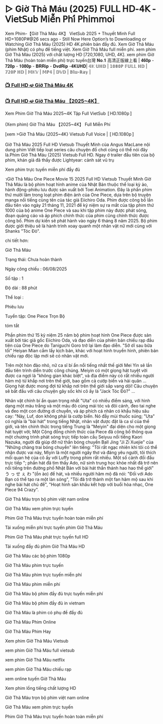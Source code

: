 # ▷ Giờ Thả Máu (2025) 𝖥𝖴𝖫𝖫 𝖧𝖣-𝟦𝖪 - 𝖵𝗂𝖾𝗍𝖲𝗎𝖻 𝖬𝗂𝖾̂̃𝗇 𝖯𝗁𝗂́ 𝖯𝗁𝗂𝗆𝗆𝗈𝗂

Xem Phim-【Giờ Thả Máu 4K】 VietSub 2025 + Thuyết Minh Full HD+1080P#@26 secs ago - Still Now Here Option’s to Downloading or Watching Giờ Thả Máu (2025) HD 4K.phiên bản đầy đủ. Xem Giờ Thả Máu (phim Nhật) có phụ đề tiếng việt. Xem Giờ Thả Máu full miễn phí. xem phim Giờ Thả Máu (2025) với chất lượng HD [720,1080, UHD, 4K]. xem phim Giờ Thả Máu (hoàn toàn miễn phí) trực tuyến台灣 𝐍𝐨.𝟏 高清正版線上看 | 𝟒𝟔𝟎𝐩 - 𝟕𝟐𝟎𝐩 - 𝟏𝟎𝟖𝟎𝐩 - 𝐁𝐑𝐑𝐢𝐩 - 𝐃𝐯𝐝𝐑𝐢𝐩 -𝟒𝐊𝐔𝐇𝐃| 𝟜𝕂 𝕌ℍ𝔻 | 𝟙𝟘𝟠𝟘ℙ 𝔽𝕌𝕃𝕃 ℍ𝔻 | 𝟟𝟚𝟘ℙ ℍ𝔻 | 𝕄𝕂𝕍 | 𝕄ℙ𝟜 | 𝔻𝕍𝔻 | 𝔹𝕝𝕦-ℝ𝕒𝕪 |

### [📺 Full HD ➫️ Giờ Thả Máu 4K](https://t.co/hkrltUXojw)

### [📺 Full HD ➫️ Giờ Thả Máu 【2025~4K】](https://t.co/hkrltUXojw)

Xem Phim Giờ Thả Máu 2025~4K Tập Full VietSub 〚HD.1080p〛

(Xem phim) Giờ Thả Máu 【2025~4K】 Full Miễn Phí

[xem >Giờ Thả Máu {2025~4K} Vietsub Full Voice | 〚HD.1080p〛

Giờ Thả Máu 2025 Full HD Vietsub Thuyết Minh của Angus MacLane nội dung phim Viết tiếp loạt series câu chuyện đồ chơi cũng có thể nói đây là.Phim Giờ Thả Máu (2025) Vietsub Full HD. Ngay ở trailer đầu tiên của bộ phim, khán giả đã thấy được Lightyear: cảnh sát vũ trụ

Xem phim trực tuyến miễn phí đầy đủ

วGiờ Thả Máu One Piece Movie 15 2025 Full HD Vietsub Thuyết Minh Giờ Thả Máu là bộ phim hoạt hình anime của Nhật Bản thuộc thể loại kỳ ảo, hành động-phiêu lưu được sản xuất bởi Toei Animation. Đây là phần phim thứ mười lăm trong loạt phim điện ảnh của One Piece, dựa trên bộ truyện manga nổi tiếng cùng tên của tác giả Eiichiro Oda. Phim được công bố lần đầu tiên vào ngày 21 tháng 11, 2021 để kỷ niệm sự ra mắt của tập phim thứ 1000 của bộ anime One Piece và sau khi tập phim này được phát sóng, đoạn quảng cáo và áp phích chính thức của phim cũng chính thức được công bố. Phim dự kiến sẽ phát hành vào ngày 6 tháng 8 năm 2025. Bộ phim được giới thiệu sẽ là hành trình xoay quanh một nhân vật nữ mới cùng với Shanks "Tóc Đỏ".

chi tiết hơn:

Giờ Thả Máu

Trạng thái: Chưa hoàn thành

Ngày công chiếu : 06/08/2025

Số tập : 1

Độ dài : 88 phút

Thể loại :

Phiêu lưu

Tuyển tập: One Piece Trọn Bộ

tóm tắt

Phần phim thứ 15 kỷ niệm 25 năm bộ phim hoạt hình One Piece được sản xuất bởi tác giả gốc Eiichiro Oda, và đạo diễn của phiên bản chiếu rạp đầu tiên của One Piece do Taniguchi Goro trở lại làm đạo diễn. "Sở dĩ sau bữa tối" Heiyan Mian cầm lấy kịch bản, khác với hoạt hình truyền hình, phiên bản chiếu rạp độc lập mới sẽ có nhân vật mới.

Trên một hòn đảo nhỏ, nữ ca sĩ bí ẩn nổi tiếng nhất thế giới Mei Yin sẽ lần đầu tiên trình diễn trước công chúng. Meiyin có một giọng hát tuyệt vời được ca ngợi là "không gian khác biệt", và địa điểm này có rất nhiều người hâm mộ từ khắp nơi trên thế giới, bao gồm cả cướp biển và hải quân ... Giọng hát được mong đợi từ khắp nơi trên thế giới sắp vang dội! Câu chuyện sẽ bắt đầu với câu chuyện gây sốc khi cô ấy là "Jack Tóc Đỏ?" ...

Nhân vật chính bí ẩn quan trọng nhất "Uta" có nhiều điểm sáng, với hình dạng một màu trắng và một màu đỏ cùng mái tóc và đôi cánh, đeo tai nghe và đeo một con đường di chuyển, và áp phích cá nhân có khẩu hiệu sâu cay: "Này, Luf, don không phải là cướp biển. Nó đầy mùi thuốc súng; "Uta" có nghĩa là "bài hát" trong tiếng Nhật, nhân vật được đặt là ca sĩ của thế giới, và tên chính thức trong tiếng Trung là "Meiyin" đại diện cho một giọng hát tuyệt vời; Một Cộng đồng chính thức của Piece đã công bố thông qua một chương trình phát sóng trực tiếp toàn cầu Seiyuu nổi tiếng Kaori Nazuka, người đã giúp đỡ nữ thần bóng chuyền Ball Jing "Ji Zi Xuejie" của "Những chàng trai bóng chuyền" lên tiếng: "Tôi rất ngạc nhiên khi tôi có thể nhận được vai này, Miyin là một người ngây thơ và đáng yêu người, tôi thích mối quan hệ của cô ấy với Luffy trong phim rất nhiều. Một số cảnh đối đầu trực tiếp "; phần hát đã tìm thấy Ado, nữ sinh trung học khỏe nhất đã trở nên nổi tiếng trên đường phố Nhật Bản với bài hát thần thánh hao hao thế giới" う っ せ ぇ わ "(ồn ào) để hát, và nhiều người hâm mộ đã nói: "Đối với Ado Bạn có thể tạo ra một làn sóng", "Tôi đã trở thành một fan hâm mộ sau khi nghe bài hát chủ đề", "Hoạt hình sân khấu kết hợp với buổi hòa nhạc, One Piece 94 Crazy".

Giờ Thả Máu trọn bộ phim việt nam online

Giờ Thả Máu xem phim trực tuyến

Phim Giờ Thả Máu trực tuyến hoàn toàn miễn phí

Tải xuống miễn phí trực tuyến phim Giờ Thả Máu

Phim Giờ Thả Máu phát trực tuyến full HD

Tải xuống đầy đủ phim Giờ Thả Máu HD

Giờ Thả Máu các bộ phim 1080p

Giờ Thả Máu phim trực tuyến

Giờ Thả Máu phim trực tuyến miễn phí

Giờ Thả Máu phim miễn phí

Giờ Thả Máu bộ phim đầy đủ trực tuyến miễn phí

Giờ Thả Máu bộ phim đầy đủ in vietnam

Giờ Thả Máu là phim có phụ đề đầy đủ

Giờ Thả Máu Phim Online

Giờ Thả Máu Phim Hay

Xem phim Giờ Thả Máu Vietsub

xem phim Giờ Thả Máu full vietsub

xem phim Giờ Thả Máu netflix

xem phim Giờ Thả Máu chiếu rạp

xem online tuyến Giờ Thả Máu

Xem phim lồng tiếng chất lượng HD

Giờ Thả Máu trọn bộ phim việt nam online

Giờ Thả Máu xem phim trực tuyến

Phim Giờ Thả Máu trực tuyến hoàn toàn miễn phí
